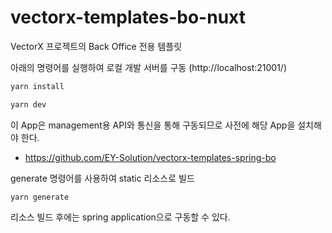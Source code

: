 # vectorx-templates-bo-nuxt
VectorX 프로젝트의 Back Office 전용 템플릿

아래의 명령어를 실행하여 로컬 개발 서버를 구동 (http://localhost:21001/)
```bash
yarn install

yarn dev
```
이 App은 management용 API와 통신을 통해 구동되므로 사전에 해당 App을 설치해야 한다.
- https://github.com/EY-Solution/vectorx-templates-spring-bo

generate 명령어를 사용하여 static 리소스로 빌드
```
yarn generate
```

리소스 빌드 후에는 spring application으로 구동할 수 있다.

